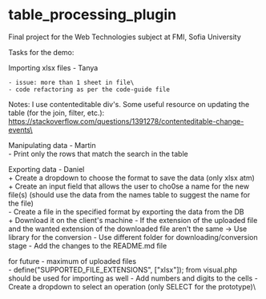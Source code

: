 # table_processing_plugin
Final project for the Web Technologies subject at FMI, Sofia University

Tasks for the demo:

Importing xlsx files - Tanya

	- issue: more than 1 sheet in file\
	- code refactoring as per the code-guide file
	
Notes: I use contenteditable div's. Some useful resource on updating the table (for the join, filter, etc.): https://stackoverflow.com/questions/1391278/contenteditable-change-events\

Manipulating data - Martin\
	- Print only the rows that match the search in the table

Exporting data - Daniel\
	+ Create a dropdown to choose the format to save the data (only xlsx atm)\
	+ Create an input field that allows the user to cho0se a name for the new file(s) (should use the data from the names table to suggest the name for the file)\
	- Create a file in the specified format by exporting the data from the DB\
	+ Download it on the client's machine
	- If the extension of the uploaded file and the wanted extension of the downloaded file aren't the same -> Use library for the conversion 
    	- Use different folder for downloading/conversion stage
	- Add the changes to the README.md file

for future
	- maximum of uploaded files\
	- define("SUPPORTED_FILE_EXTENSIONS", ["xlsx"]); from visual.php should be used for importing as well
	- Add numbers and digits to the cells
	- Create a dropdown to select an operation (only SELECT for the prototype)\
